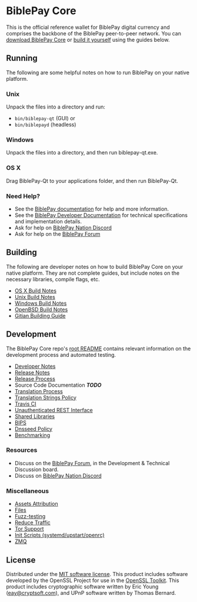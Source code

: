 BiblePay Core
==========

This is the official reference wallet for BiblePay digital currency and comprises the backbone of the BiblePay peer-to-peer network. You can [download BiblePay Core](https://www.biblepay.org/downloads/) or [build it yourself](#building) using the guides below.

Running
---------------------
The following are some helpful notes on how to run BiblePay on your native platform.

### Unix

Unpack the files into a directory and run:

- `bin/biblepay-qt` (GUI) or
- `bin/biblepayd` (headless)

### Windows

Unpack the files into a directory, and then run biblepay-qt.exe.

### OS X

Drag BiblePay-Qt to your applications folder, and then run BiblePay-Qt.

### Need Help?

* See the [BiblePay documentation](https://docs.biblepay.org)
for help and more information.
* See the [BiblePay Developer Documentation](https://biblepay-docs.github.io/) 
for technical specifications and implementation details.
* Ask for help on [BiblePay Nation Discord](http://biblepaychat.org)
* Ask for help on the [BiblePay Forum](https://biblepay.org/forum)

Building
---------------------
The following are developer notes on how to build BiblePay Core on your native platform. They are not complete guides, but include notes on the necessary libraries, compile flags, etc.

- [OS X Build Notes](build-osx.md)
- [Unix Build Notes](build-unix.md)
- [Windows Build Notes](build-windows.md)
- [OpenBSD Build Notes](build-openbsd.md)
- [Gitian Building Guide](gitian-building.md)

Development
---------------------
The BiblePay Core repo's [root README](/README.md) contains relevant information on the development process and automated testing.

- [Developer Notes](developer-notes.md)
- [Release Notes](release-notes.md)
- [Release Process](release-process.md)
- Source Code Documentation ***TODO***
- [Translation Process](translation_process.md)
- [Translation Strings Policy](translation_strings_policy.md)
- [Travis CI](travis-ci.md)
- [Unauthenticated REST Interface](REST-interface.md)
- [Shared Libraries](shared-libraries.md)
- [BIPS](bips.md)
- [Dnsseed Policy](dnsseed-policy.md)
- [Benchmarking](benchmarking.md)

### Resources
* Discuss on the [BiblePay Forum](https://biblepay.org/forum), in the Development & Technical Discussion board.
* Discuss on [BiblePay Nation Discord](http://biblepaychat.org)

### Miscellaneous
- [Assets Attribution](assets-attribution.md)
- [Files](files.md)
- [Fuzz-testing](fuzzing.md)
- [Reduce Traffic](reduce-traffic.md)
- [Tor Support](tor.md)
- [Init Scripts (systemd/upstart/openrc)](init.md)
- [ZMQ](zmq.md)

License
---------------------
Distributed under the [MIT software license](/COPYING).
This product includes software developed by the OpenSSL Project for use in the [OpenSSL Toolkit](https://www.openssl.org/). This product includes
cryptographic software written by Eric Young ([eay@cryptsoft.com](mailto:eay@cryptsoft.com)), and UPnP software written by Thomas Bernard.
